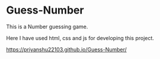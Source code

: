 # Guess-Number

This is a Number guessing game.

Here I have used html, css and js for developing this project.

https://priyanshu22103.github.io/Guess-Number/

